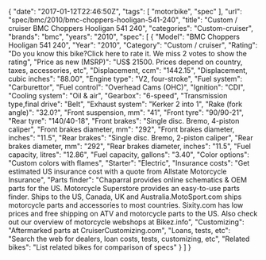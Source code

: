 {
    "date": "2017-01-12T22:46:50Z",
    "tags": [
        "motorbike",
        "spec"
    ],
    "url": "spec\/bmc\/2010\/bmc-choppers-hooligan-541-240",
    "title": "Custom \/ cruiser BMC Choppers Hooligan 541 240",
    "categories": "Custom-cruiser",
    "brands": "bmc",
    "years": "2010",
    "spec": [
        {
            "Model": "BMC Choppers Hooligan 541 240",
            "Year": "2010",
            "Category": "Custom \/ cruiser",
            "Rating": "Do you know this bike?Click here to rate it. We miss 2 votes to show the rating",
            "Price as new (MSRP)": "US$ 21500.   Prices depend on country, taxes, accessories, etc",
            "Displacement, ccm": "1442.15",
            "Displacement, cubic inches": "88.00",
            "Engine type": "V2, four-stroke",
            "Fuel system": "Carburettor",
            "Fuel control": "Overhead Cams (OHC)",
            "Ignition": "CDI",
            "Cooling system": "Oil & air",
            "Gearbox": "6-speed",
            "Transmission type,final drive": "Belt",
            "Exhaust system": "Kerker 2 into 1",
            "Rake (fork angle)": "32.0?",
            "Front suspension, mm": "41",
            "Front tyre": "90\/90-21",
            "Rear tyre": "140\/40-18",
            "Front brakes": "Single disc. Bremo, 4-piston caliper",
            "Front brakes diameter, mm": "292",
            "Front brakes diameter, inches": "11.5",
            "Rear brakes": "Single disc. Bremo, 2-piston caliper",
            "Rear brakes diameter, mm": "292",
            "Rear brakes diameter, inches": "11.5",
            "Fuel capacity, litres": "12.86",
            "Fuel capacity, gallons": "3.40",
            "Color options": "Custom colors with flames",
            "Starter": "Electric",
            "Insurance costs": "Get estimated US insurance cost with a quote from Allstate Motorcycle Insurance",
            "Parts finder": "Chaparral provides online schematics & OEM parts for the US.   Motorcycle Superstore provides an easy-to-use parts finder. Ships to the US, Canada, UK and Australia.MotoSport.com ships motorcycle parts and accessories to most countries.    Sixity.com has low prices and free shipping on ATV and motorcycle parts to the US. Also check out our overview of motorcycle webshops at Bikez.info",
            "Customizing": "Aftermarked parts at CruiserCustomizing.com",
            "Loans, tests, etc": "Search the web for dealers, loan costs, tests, customizing, etc",
            "Related bikes": "List related bikes for comparison of specs"
        }
    ]
}